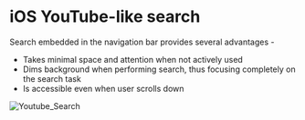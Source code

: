 # iOS YouTube-like search 

Search embedded in the navigation bar provides several advantages - 
- Takes minimal space and attention when not actively used
- Dims background when performing search, thus focusing completely on the search task
- Is accessible even when user scrolls down

![Youtube_Search](https://github.com/sanketfirodiya/iOSYoutubeStyleSearch/blob/master/Screenshots/Youtube_Search.jpg)

